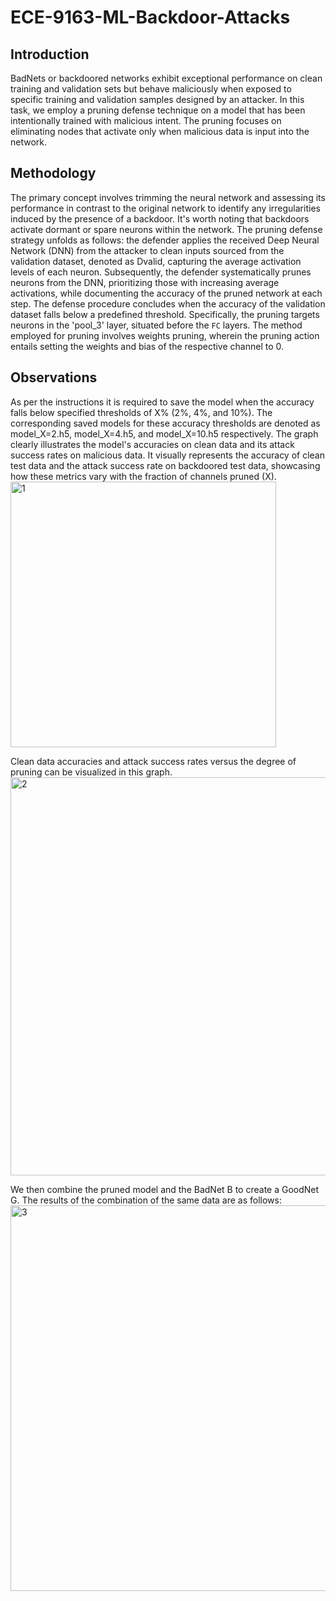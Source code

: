 # ECE-9163-ML-Backdoor-Attacks

## Introduction
BadNets or backdoored networks exhibit exceptional performance on clean training and validation sets but behave maliciously when exposed to specific training and validation samples designed by an attacker. In this task, we employ a pruning defense technique on a model that has been intentionally trained with malicious intent. The pruning focuses on eliminating nodes that activate only when malicious data is input into the network.

## Methodology
The primary concept involves trimming the neural network and assessing its performance in contrast to the original network to identify any irregularities induced by the presence of a backdoor. It's worth noting that backdoors activate dormant or spare neurons within the network. The pruning defense strategy unfolds as follows: the defender applies the received Deep Neural Network (DNN) from the attacker to clean inputs sourced from the validation dataset, denoted as Dvalid, capturing the average activation levels of each neuron. Subsequently, the defender systematically prunes neurons from the DNN, prioritizing those with increasing average activations, while documenting the accuracy of the pruned network at each step. The defense procedure concludes when the accuracy of the validation dataset falls below a predefined threshold. Specifically, the pruning targets neurons in the 'pool_3' layer, situated before the `FC` layers. The method employed for pruning involves weights pruning, wherein the pruning action entails setting the weights and bias of the respective channel to 0.

## Observations
As per the instructions it is required to save the model when the accuracy falls below specified thresholds of X% (2%, 4%, and 10%). The corresponding saved models for these accuracy thresholds are denoted as model_X=2.h5, model_X=4.h5, and model_X=10.h5 respectively.
The graph clearly illustrates the model's accuracies on clean data and its attack success rates on malicious data. It visually represents the accuracy of clean test data and the attack success rate on backdoored test data, showcasing how these metrics vary with the fraction of channels pruned (X).
<img width="425" alt="1" src="https://github.com/sharadTT/ECE-9163-ML-Backdoor-Attacks/assets/36073410/2780e7a5-0917-4240-9ed9-204683c4c2aa">

Clean data accuracies and attack success rates versus the degree of pruning can be visualized in this graph.
<img width="637" alt="2" src="https://github.com/sharadTT/ECE-9163-ML-Backdoor-Attacks/assets/36073410/ff42f86d-da8e-491f-bdc0-00f3d045c443">

We then combine the pruned model and the BadNet B to create a GoodNet G. The results of the combination of the same data are as follows:
<img width="617" alt="3" src="https://github.com/sharadTT/ECE-9163-ML-Backdoor-Attacks/assets/36073410/c86c9eed-357f-42f8-9775-5c8388f2fc37">
